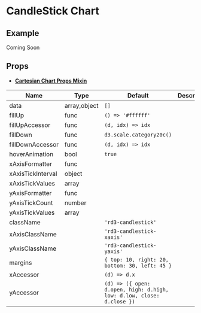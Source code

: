 # CandleStick Chart

## Example

Coming Soon

## Props

* [**Cartesian Chart Props Mixin**](../cartesianChartPropsMixin)

Name | Type  | Default  | Description
--- | --- | ---- | ---
data | array,object | `[]` |
fillUp | func | `() => '#ffffff'` |
fillUpAccessor | func | `(d, idx) => idx` |
fillDown | func | `d3.scale.category20c()` |
fillDownAccessor | func | `(d, idx) => idx` |
hoverAnimation | bool | `true` |
xAxisFormatter | func |  |
xAxisTickInterval | object |  |
xAxisTickValues | array |  |
yAxisFormatter | func |  |
yAxisTickCount | number |  |
yAxisTickValues | array |  |
className |  | `'rd3-candlestick'` |
xAxisClassName |  | `'rd3-candlestick-xaxis'` |
yAxisClassName |  | `'rd3-candlestick-yaxis'` |
margins |  | `{ top: 10, right: 20, bottom: 30, left: 45 }` |
xAccessor |  | `(d) => d.x` |
yAccessor |  | `(d) => ({ open: d.open, high: d.high, low: d.low, close: d.close })` |
